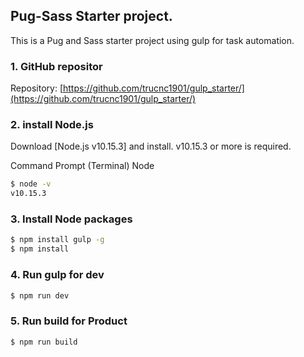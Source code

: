 ## Pug-Sass Starter project.
This is a Pug and Sass starter project using gulp for task automation.

### 1. GitHub repositor

Repository: [https://github.com/trucnc1901/gulp_starter/](https://github.com/trucnc1901/gulp_starter/)

### 2. install Node.js

Download [Node.js v10.15.3] and install.
v10.15.3 or more is required.

Command Prompt (Terminal)  Node
```sh
$ node -v
v10.15.3
```

### 3. Install Node packages

```sh
$ npm install gulp -g
$ npm install
```

### 4. Run gulp for dev

```sh
$ npm run dev
```

### 5. Run build for Product

```sh
$ npm run build
```
